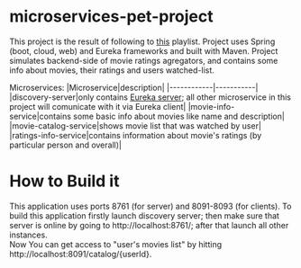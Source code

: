 # microservices-pet-project
This project is the result of following to [this](https://www.youtube.com/playlist?list=PLqq-6Pq4lTTZSKAFG6aCDVDP86Qx4lNas) playlist.
Project uses Spring (boot, cloud, web) and Eureka frameworks and built with Maven.
Project simulates backend-side of movie ratings agregators, and contains some info about movies, their ratings and users watched-list. 

Microservices:
|Microservice|description|
|------------|-----------|
|discovery-server|only contains [Eureka server](https://www.tutorialspoint.com/spring_boot/spring_boot_eureka_server.htm); all other microservice in this project will comunicate with it via Eureka client|
|movie-info-service|contains some basic info about movies like name and description|
|movie-catalog-service|shows movie list that was watched by user|
|ratings-info-service|contains information about movie's ratings (by particular person and overall)|
# How to Build it
This application uses ports 8761 (for server) and 8091-8093 (for clients). To build this application firstly launch discovery server; then make sure that server is online by going to http://localhost:8761/; after that launch all other instances.<br>
Now You can get access to "user's movies list" by hitting http://localhost:8091/catalog/{userId}. 
